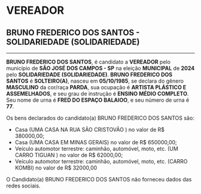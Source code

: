 # VEREADOR
## BRUNO FREDERICO DOS SANTOS - SOLIDARIEDADE (SOLIDARIEDADE)
---
**BRUNO FREDERICO DOS SANTOS**, é candidato a **VEREADOR** pelo município de **SÃO JOSÉ DOS CAMPOS - SP** na eleição **MUNICIPAL** de **2024** pelo **SOLIDARIEDADE (SOLIDARIEDADE)**.
**BRUNO FREDERICO DOS SANTOS** é **SOLTEIRO(A)**, nasceu em **05/10/1985**, se declara do gênero **MASCULINO** da cor/raça **PARDA**, sua ocupação é **ARTISTA PLÁSTICO E ASSEMELHADOS**, e seu grau de instrução é **ENSINO MÉDIO COMPLETO**.
Seu nome de urna é **FRED DO ESPAÇO BALAIOO**, e seu número de urna é **77**.

Os bens declarados do candidato(a) BRUNO FREDERICO DOS SANTOS são: 
- Casa (UMA CASA NA RUA SÃO CRISTOVÃO ) no valor de R$ 380000,00;
- Casa (UMA CASA EM MINAS GERAIS) no valor de R$ 650000,00;
- Veículo automotor terrestre: caminhão, automóvel, moto, etc. (UM CARRO TIGUAN ) no valor de R$ 62000,00;
- Veículo automotor terrestre: caminhão, automóvel, moto, etc. (CARRO KOMBI) no valor de R$ 32000,00

O Candidato(a) BRUNO FREDERICO DOS SANTOS não forneceu dados das redes sociais.